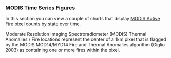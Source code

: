 ### MODIS Time Series Figures

In this section you can view a couple of charts that display [MODIS Active Fire](https://earthdata.nasa.gov/earth-observation-data/near-real-time/firms/c6-mcd14dl) pixel counts by state over time. 

Moderate Resolution Imaging Spectroradiometer (MODIS) Thermal Anomalies / Fire locations represent the center of a 1km pixel that is flagged by the MODIS MOD14/MYD14 Fire and Thermal Anomalies algorithm (Giglio 2003) as containing one or more fires within the pixel. 

<br><br><br>
